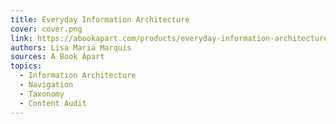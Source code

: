 ```yaml
---
title: Everyday Information Architecture
cover: cover.png
link: https://abookapart.com/products/everyday-information-architecture
authors: Lisa Maria Marquis
sources: A Book Apart
topics:
  - Information Architecture
  - Navigation
  - Taxonomy
  - Content Audit
---
```

